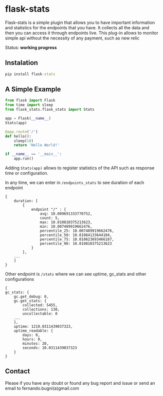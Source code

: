 # flask-stats

Flask-stats is a simple plugin that allows you to have important information and statistics for the endpoints that you have. It collects all the data and then you can access it through endpoints live. This plug-in allows to monitor simple api without the necessity of any payment, such as new relic

Status: **working progress**

## Instalation

```cmd
pip install flask-stats
```

## A Simple Example

```Python
from flask import Flask
from time import sleep
from flask_stats.flask_stats import Stats

app = Flask(__name__)
Stats(app)

@app.route('/')
def hello():
    sleep(10)
    return 'Hello World!'

if __name__ == '__main__':
    app.run()
```

Adding ```Stats(app)``` allows to register statistics of the API such as response time or configuration. 

In any time, we can enter in ```/endpoints_stats``` to see duration of each endpoint
```
{
    duration: [
        {
            endpoint "/" : {
                avg: 10.009691333770752,
                count: 5,
                max: 10.010810375213623,
                min: 10.007489919662476,
                percentile_25: 10.007489919662476,
                percentile_50: 10.01064133644104,
                percentile_75: 10.010623693466187,
                percentile_90: 10.010810375213623
            }
        },
    ...
    ]
}
```
Other endpoint is ```/stats``` where we can see uptime, gc_stats and other configurations

```
{
gc_stats: {
    gc.get_debug: 0,
    gc.get_stats: {
        collected: 5455,
        collections: 130,
        uncollectable: 0
    ...
    },
    uptime: 1210.0311439037323,
    uptime_readable: {
        days: 0,
        hours: 0,
        minutes: 20,
        seconds: 10.0311439037323
    }
}
```

## Contact
Please if you have any doubt or found any bug report and issue or send an email to fernando.bugni(a)gmail.com

<!---
Comments how to update to pypi
==============================
Tutorial: https://packaging.python.org/tutorials/packaging-projects/

Official: https://pypi.org/manage/projects/
Test: https://test.pypi.org/manage/projects/

** Upload package
* python3 -m pip install --user --upgrade setuptools wheel
* python3 setup.py sdist bdist_wheel
    dist/
        example_pkg_YOUR_USERNAME_HERE-0.0.1-py3-none-any.whl
        example_pkg_YOUR_USERNAME_HERE-0.0.1.tar.gz
* python3 -m pip install --user --upgrade twine
* python3 -m twine upload --repository-url https://test.pypi.org/legacy/ dist/*
    Uploading distributions to https://test.pypi.org/legacy/
    Enter your username: [your username]
    Enter your password:
    Uploading example_pkg_YOUR_USERNAME_HERE-0.0.1-py3-none-any.whl
    100%|█████████████████████| 4.65k/4.65k [00:01<00:00, 2.88kB/s]

** Installing your newly uploaded package
* Create a new venv
* python3 -m pip install --index-url https://test.pypi.org/simple/ --no-deps example-pkg-YOUR-USERNAME-HERE

-->